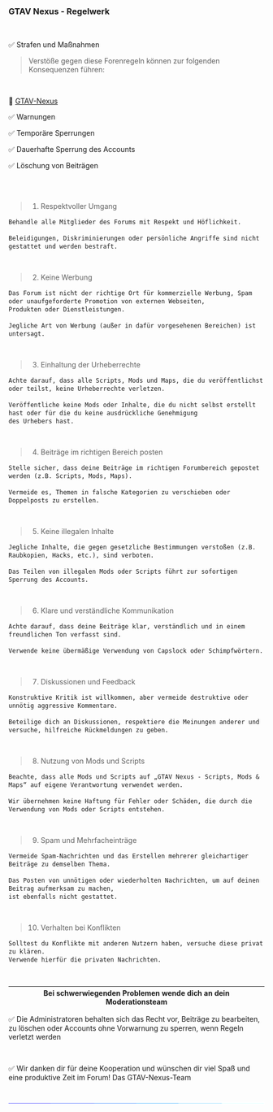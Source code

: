 ### GTAV Nexus - Regelwerk
<br>

✅ Strafen und Maßnahmen
> Verstöße gegen diese Forenregeln können zur folgenden Konsequenzen führen:

<br>

🔗 [GTAV-Nexus](https://gtav-nexus.xobor.de)

✅ Warnungen

✅ Temporäre Sperrungen

✅ Dauerhafte Sperrung des Accounts

✅ Löschung von Beiträgen

<br><br>

> 1. Respektvoller Umgang
```yarn
Behandle alle Mitglieder des Forums mit Respekt und Höflichkeit.

Beleidigungen, Diskriminierungen oder persönliche Angriffe sind nicht gestattet und werden bestraft.
```

<br>

> 2. Keine Werbung
```yarn
Das Forum ist nicht der richtige Ort für kommerzielle Werbung, Spam oder unaufgeforderte Promotion von externen Webseiten,
Produkten oder Dienstleistungen.

Jegliche Art von Werbung (außer in dafür vorgesehenen Bereichen) ist untersagt.
```

<br>

> 3. Einhaltung der Urheberrechte
```yarn
Achte darauf, dass alle Scripts, Mods und Maps, die du veröffentlichst oder teilst, keine Urheberrechte verletzen.

Veröffentliche keine Mods oder Inhalte, die du nicht selbst erstellt hast oder für die du keine ausdrückliche Genehmigung
des Urhebers hast.
```

<br>

> 4. Beiträge im richtigen Bereich posten
```yarn
Stelle sicher, dass deine Beiträge im richtigen Forumbereich gepostet werden (z.B. Scripts, Mods, Maps).

Vermeide es, Themen in falsche Kategorien zu verschieben oder Doppelposts zu erstellen.
```

<br>

> 5. Keine illegalen Inhalte
```yarn
Jegliche Inhalte, die gegen gesetzliche Bestimmungen verstoßen (z.B. Raubkopien, Hacks, etc.), sind verboten.

Das Teilen von illegalen Mods oder Scripts führt zur sofortigen Sperrung des Accounts.
```

<br>

> 6. Klare und verständliche Kommunikation
```yarn
Achte darauf, dass deine Beiträge klar, verständlich und in einem freundlichen Ton verfasst sind.

Verwende keine übermäßige Verwendung von Capslock oder Schimpfwörtern.
```

<br>

> 7. Diskussionen und Feedback
```yarn
Konstruktive Kritik ist willkommen, aber vermeide destruktive oder unnötig aggressive Kommentare.

Beteilige dich an Diskussionen, respektiere die Meinungen anderer und versuche, hilfreiche Rückmeldungen zu geben.
```

<br>

> 8. Nutzung von Mods und Scripts
```yarn
Beachte, dass alle Mods und Scripts auf „GTAV Nexus - Scripts, Mods & Maps“ auf eigene Verantwortung verwendet werden.

Wir übernehmen keine Haftung für Fehler oder Schäden, die durch die Verwendung von Mods oder Scripts entstehen.
```

<br>

> 9. Spam und Mehrfacheinträge
```yarn
Vermeide Spam-Nachrichten und das Erstellen mehrerer gleichartiger Beiträge zu demselben Thema.

Das Posten von unnötigen oder wiederholten Nachrichten, um auf deinen Beitrag aufmerksam zu machen,
ist ebenfalls nicht gestattet.
```

<br>

> 10. Verhalten bei Konflikten
```yarn
Solltest du Konflikte mit anderen Nutzern haben, versuche diese privat zu klären.
Verwende hierfür die privaten Nachrichten.
```

<br>

|Bei schwerwiegenden Problemen wende dich an dein Moderationsteam|
|---|
✅ Die Administratoren behalten sich das Recht vor, Beiträge zu bearbeiten, zu löschen oder Accounts ohne Vorwarnung zu sperren,
wenn Regeln verletzt werden

<br>

✅ Wir danken dir für deine Kooperation und wünschen dir viel Spaß und eine produktive Zeit im Forum!
Das GTAV-Nexus-Team

<center><br><img src="img/stripe.gif" alt="Stripe"></center>	
